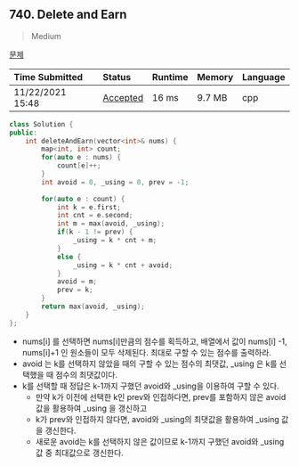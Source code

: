 ## 740. Delete and Earn

> Medium

[문제](https://leetcode.com/problems/delete-and-earn/)



| Time Submitted   | Status                                                       | Runtime | Memory | Language |
| :--------------- | :----------------------------------------------------------- | :------ | :----- | :------- |
| 11/22/2021 15:48 | [Accepted](https://leetcode.com/submissions/detail/590868405/) | 16 ms   | 9.7 MB | cpp      |

```c++
class Solution {
public:
    int deleteAndEarn(vector<int>& nums) {
        map<int, int> count;
        for(auto e : nums) {
            count[e]++;
        }
        int avoid = 0, _using = 0, prev = -1;
        
        for(auto e : count) {
            int k = e.first;
            int cnt = e.second;
            int m = max(avoid, _using);
            if(k - 1 != prev) {
                _using = k * cnt + m;
            }
            else {
                _using = k * cnt + avoid;
            }
            avoid = m;
            prev = k;
        }
        return max(avoid, _using);
    }
};
```

- nums[i] 를 선택하면 nums[i]만큼의 점수를 획득하고, 배열에서 값이 nums[i] -1, nums[i]+1 인 원소들이 모두 삭제된다. 최대로 구할 수 있는 점수를 출력하라.
- avoid 는 k를 선택하지 않았을 때의 구할 수 있는 점수의 최댓값, _using 은 k를 선택했을 때 점수의 최댓값이다.
- k를 선택할 때 정답은 k-1까지 구했던 avoid와 _using을 이용하여 구할 수 있다. 
  - 만약 k가 이전에 선택한 k인 prev와 인접하다면, prev를 포함하지 않은 avoid 값을 활용하여 _using 을 갱신하고
  - k가 prev와 인접하지 않다면, avoid와 _using의 최댓값을 활용하여 _using 값을 갱신한다.
  - 새로운 avoid는 k를 선택하지 않은 값이므로 k-1까지 구했던 avoid와 _using값 중 최대값으로 갱신한다.

